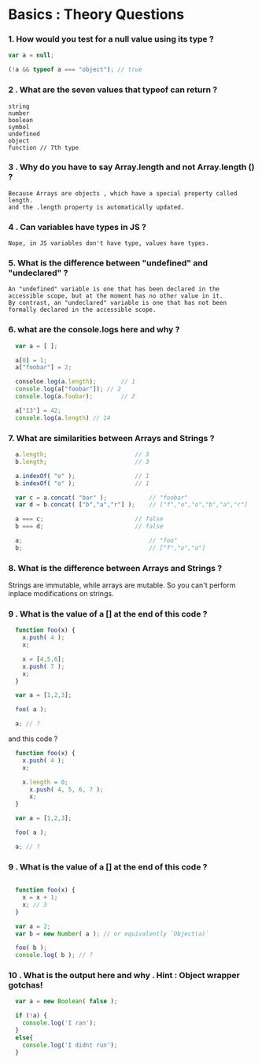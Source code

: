 # Basics : Theory Questions

### 1. How would you test for a null value using its type ?

```javascript
var a = null;

(!a && typeof a === "object"); // true
```

### 2 . What are the seven values that typeof can return ?

```
string
number
boolean
symbol
undefined
object
function // 7th type
```
### 3 . Why do you have to say Array.length and not Array.length () ?

```
Because Arrays are objects , which have a special property called length.
and the .length property is automatically updated.
```

### 4 . Can variables have types in JS ?

```
Nope, in JS variables don't have type, values have types.
```

### 5. What is the difference between "undefined" and "undeclared" ?

```
An "undefined" variable is one that has been declared in the accessible scope, but at the moment has no other value in it.
By contrast, an "undeclared" variable is one that has not been formally declared in the accessible scope.
```

### 6. what are the console.logs here and why ?

```javascript
  var a = [ ];

  a[0] = 1;
  a["foobar"] = 2;

  consoloe.log(a.length);		// 1
  console.log(a["foobar"]);	// 2
  console.log(a.foobar);		// 2

  a["13"] = 42;
  console.log(a.length) // 14 
```

### 7. What are similarities between Arrays and Strings ?

```javascript
  a.length;							// 3
  b.length;							// 3

  a.indexOf( "o" );					// 1
  b.indexOf( "o" );					// 1

  var c = a.concat( "bar" );			// "foobar"
  var d = b.concat( ["b","a","r"] );	// ["f","o","o","b","a","r"]

  a === c;							// false
  b === d;							// false

  a;									// "foo"
  b;									// ["f","o","o"]
```
### 8. What is the difference between Arrays and Strings ?
Strings are immutable, while arrays are mutable. So you can't perform inplace modifications on strings.

### 9 . What is the value of a [] at the end of this code ?

```javascript
  function foo(x) {
    x.push( 4 );
    x; 

    x = [4,5,6];
    x.push( 7 );
    x; 
  }

  var a = [1,2,3];

  foo( a );

  a; // ?
```

and this code ?
```javascript
  function foo(x) {
    x.push( 4 );
    x; 

    x.length = 0; 
	  x.push( 4, 5, 6, 7 );
	  x; 
  }

  var a = [1,2,3];

  foo( a );

  a; // ?
```

### 9 . What is the value of a [] at the end of this code ?

```javascript

  function foo(x) {
    x = x + 1;
    x; // 3
  }

  var a = 2;
  var b = new Number( a ); // or equivalently `Object(a)`

  foo( b );
  console.log( b ); // ?
```
### 10 . What is the output here and why . Hint : Object wrapper gotchas!

```javascript
  var a = new Boolean( false );

  if (!a) {
    console.log('I ran');
  }
  else{
    console.log('I didnt run');
  }
```

